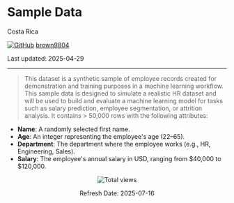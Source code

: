 # Sample Data 

Costa Rica

[![GitHub](https://img.shields.io/badge/--181717?logo=github&logoColor=ffffff)](https://github.com/)
[brown9804](https://github.com/brown9804)

Last updated: 2025-04-29

------------------------------------------

> This dataset is a synthetic sample of employee records created for demonstration and training purposes in a machine learning workflow. This sample data is designed to simulate a
> realistic HR dataset and will be used to build and evaluate a machine learning model for tasks such as salary prediction, employee segmentation, or attrition analysis.
> It contains > 50,000 rows with the following attributes:

- **Name**: A randomly selected first name.
- **Age**: An integer representing the employee's age (22–65).
- **Department**: The department where the employee works (e.g., HR, Engineering, Sales).
- **Salary**: The employee's annual salary in USD, ranging from \$40,000 to \$120,000.

<!-- START BADGE -->
<div align="center">
  <img src="https://img.shields.io/badge/Total%20views-31-limegreen" alt="Total views">
  <p>Refresh Date: 2025-07-16</p>
</div>
<!-- END BADGE -->
